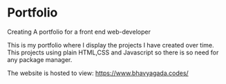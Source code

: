# Portfolio
Creating A portfolio for a front end web-developer 

This is my portfolio where I display the projects I have created over time.
This projects using plain HTML,CSS and Javascript so there is so need for any package manager.

The website is hosted to view: https://www.bhavyagada.codes/

